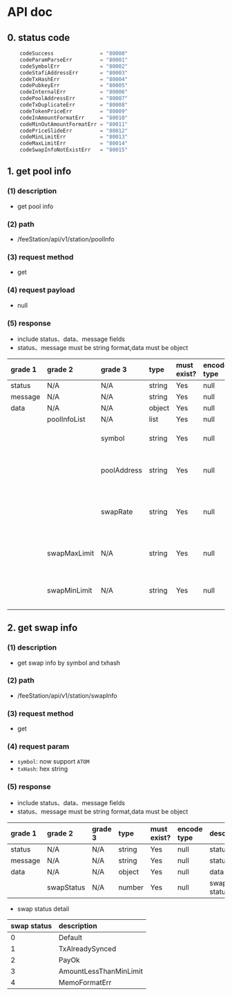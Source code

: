 # API doc


## 0. status code

```go
	codeSuccess               = "80000"
	codeParamParseErr         = "80001"
	codeSymbolErr             = "80002"
	codeStafiAddressErr       = "80003"
	codeTxHashErr             = "80004"
	codePubkeyErr             = "80005"
	codeInternalErr           = "80006"
	codePoolAddressErr        = "80007"
	codeTxDuplicateErr        = "80008"
	codeTokenPriceErr         = "80009"
	codeInAmountFormatErr     = "80010"
	codeMinOutAmountFormatErr = "80011"
	codePriceSlideErr         = "80012"
	codeMinLimitErr           = "80013"
	codeMaxLimitErr           = "80014"
	codeSwapInfoNotExistErr   = "80015"
```

## 1. get pool info

### (1) description

*  get pool info

### (2) path

* /feeStation/api/v1/station/poolInfo

### (3) request method

* get

### (4) request payload 

* null
 
### (5) response
* include status、data、message fields
* status、message must be string format,data must be object

| grade 1 | grade 2      | grade 3     | type   | must exist? | encode type | description                                      |
| :------ | :----------- | :---------- | :----- | :---------- | :---------- | :----------------------------------------------- |
| status  | N/A          | N/A         | string | Yes         | null        | status code                                      |
| message | N/A          | N/A         | string | Yes         | null        | status info                                      |
| data    | N/A          | N/A         | object | Yes         | null        | data                                             |
|         | poolInfoList | N/A         | list   | Yes         | null        | list                                             |
|         |              | symbol      | string | Yes         | null        | native token like `uatom`                        |
|         |              | poolAddress | string | Yes         | null        | pool address, bech32 string                      |
|         |              | swapRate    | string | Yes         | null        | fis amount = token amount * swapRate, decimals 6 |
|         | swapMaxLimit | N/A         | string | Yes         | null        | the max fis amount limit,  decimals 6            |
|         | swapMinLimit | N/A         | string | Yes         | null        | the min fis amount limit, decimals 6             |


## 2. get swap info

### (1) description

*  get swap info by symbol and txhash

### (2) path

* /feeStation/api/v1/station/swapInfo

### (3) request method

* get

### (4) request param 

* `symbol`: now support `ATOM`
* `txHash`: hex string

### (5) response
* include status、data、message fields
* status、message must be string format,data must be object

| grade 1 | grade 2    | grade 3 | type   | must exist? | encode type | description |
| :------ | :--------- | :------ | :----- | :---------- | :---------- | :---------- |
| status  | N/A        | N/A     | string | Yes         | null        | status code |
| message | N/A        | N/A     | string | Yes         | null        | status info |
| data    | N/A        | N/A     | object | Yes         | null        | data        |
|         | swapStatus | N/A     | number | Yes         | null        | swap status |



* swap status detail

| swap status | description            |
| :---------- | :--------------------- |
| 0           | Default                |
| 1           | TxAlreadySynced        |
| 2           | PayOk                  |
| 3           | AmountLessThanMinLimit |
| 4           | MemoFormatErr          |

